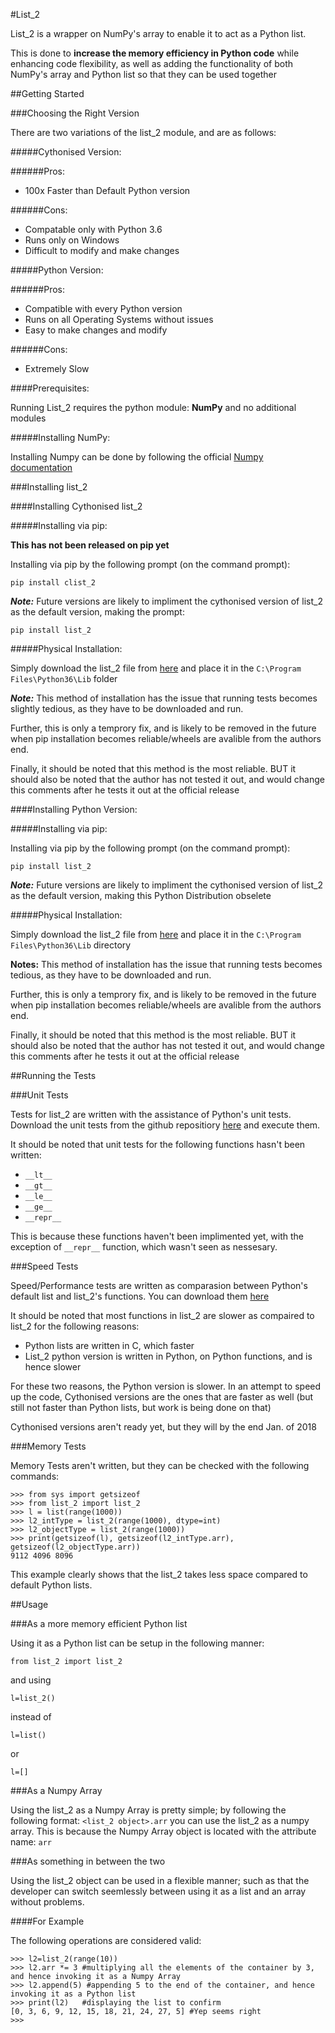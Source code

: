 #List_2

List_2 is a wrapper on NumPy's array to enable it to act as a Python list.

This is done to __increase the memory efficiency in Python code__ while enhancing code flexibility, as well as adding the functionality of both NumPy's array and Python list so that they can be used together

##Getting Started

###Choosing the Right Version

There are two variations of the list_2 module, and are as follows:

#####Cythonised Version:

######Pros:
* 100x Faster than Default Python version

######Cons:
* Compatable only with Python 3.6
* Runs only on Windows
* Difficult to modify and make changes

#####Python Version:

######Pros:
* Compatible with every Python version
* Runs on all Operating Systems without issues
* Easy to make changes and modify

######Cons:
* Extremely Slow

####Prerequisites:

Running List_2 requires the python module: __NumPy__ and no additional modules

#####Installing NumPy:

Installing Numpy can be done by following the official [Numpy documentation](https://docs.scipy.org/doc/numpy-1.10.1/user/index.html)

###Installing list_2

####Installing Cythonised list_2

#####Installing via pip:

__This has not been released on pip yet__

Installing via pip by the following prompt (on the command prompt):

```
pip install clist_2
```

__*Note:*__ Future versions are likely to impliment the cythonised version of list_2 as the default version, making the prompt:

```
pip install list_2
```

#####Physical Installation:

Simply download the list_2 file from [here](link.for.downloading) and place it in the ```C:\Program Files\Python36\Lib``` folder

__*Note:*__ This method of installation has the issue that running tests becomes slightly tedious, as they have to be downloaded and run.

Further, this is only a temprory fix, and is likely to be removed in the future when pip installation becomes reliable/wheels are avalible from the authors end.

Finally, it should be noted that this method is the most reliable. BUT it should also be noted that the author has not tested it out, and would change this comments after he tests it out at the official release

####Installing Python Version:


#####Installing via pip:

Installing via pip by the following prompt (on the command prompt):

```
pip install list_2
```

__*Note:*__ Future versions are likely to impliment the cythonised version of list_2 as the default version, making this Python Distribution obselete

#####Physical Installation:

Simply download the list_2 file from [here](link.for.downloading) and place it in the ```C:\Program Files\Python36\Lib``` directory

__Notes:__ This method of installation has the issue that running tests becomes tedious, as they have to be downloaded and run.

Further, this is only a temprory fix, and is likely to be removed in the future when pip installation becomes reliable/wheels are avalible from the authors end.

Finally, it should be noted that this method is the most reliable. BUT it should also be noted that the author has not tested it out, and would change this comments after he tests it out at the official release

##Running the Tests

###Unit Tests
<!-- Tests for list_2 are written with the assistance of unit tests, and they can be executed by the following command on the IDLE:

```
>>> from list_2 import list_2_testing
>>> list_2_testing.run_tests()
```

 -->

Tests for list_2 are written with the assistance of Python's unit tests.
Download the unit tests from the github repositiory [here](link.for.download) and execute them.

It should be noted that unit tests for the following functions hasn't been written:

* `__lt__`
* `__gt__`
* `__le__`
* `__ge__`
* `__repr__`

This is because these functions haven't been implimented yet, with the exception of `__repr__` function, which wasn't seen as nessesary.


###Speed Tests

Speed/Performance tests are written as comparasion between Python's default list and list_2's functions. You can download them [here](link.for.download)

It should be noted that most functions in list_2 are slower as compaired to list_2 for the following reasons:

* Python lists are written in C, which faster
* List_2 python version is written in Python, on Python functions, and is hence slower

For these two reasons, the Python version is slower. In an attempt to speed up the code, Cythonised versions are the ones that are faster as well (but still not faster than Python lists, but work is being done on that)

Cythonised versions aren't ready yet, but they will by the end Jan. of 2018

###Memory Tests

Memory Tests aren't written, but they can be checked with the following commands:

```
>>> from sys import getsizeof
>>> from list_2 import list_2
>>> l = list(range(1000))
>>> l2_intType = list_2(range(1000), dtype=int)
>>> l2_objectType = list_2(range(1000))
>>> print(getsizeof(l), getsizeof(l2_intType.arr), getsizeof(l2_objectType.arr))
9112 4096 8096
```

This example clearly shows that the list_2 takes less space compared to default Python lists.

##Usage

###As a more memory efficient Python list

Using it as a Python list can be setup in the following manner:

```
from list_2 import list_2
```

and using

```
l=list_2()
```

instead of 

```
l=list()
```

or 

```
l=[]
```

###As a Numpy Array

Using the list_2 as a Numpy Array is pretty simple; by following the following format: `<list_2 object>.arr` you can use the list_2 as a numpy array.
This is because the Numpy Array object is located with the attribute name: `arr`

###As something in between the two

Using the list_2 object can be used in a flexible manner; such as that the developer can switch seemlessly between using it as a list and an array without problems. 

####For Example

The following operations are considered valid:
```
>>> l2=list_2(range(10))
>>> l2.arr *= 3 #multiplying all the elements of the container by 3, and hence invoking it as a Numpy Array
>>> l2.append(5) #appending 5 to the end of the container, and hence invoking it as a Python list
>>> print(l2)   #displaying the list to confirm
[0, 3, 6, 9, 12, 15, 18, 21, 24, 27, 5] #Yep seems right
>>>
```